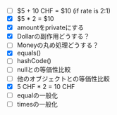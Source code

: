 - [ ] \$5 + 10 CHF = \$10 (if rate is 2:1)
- [x] \$5 * 2 = \$10
- [x] amountをprivateにする
- [x] Dollarの副作用どうする？
- [ ] Moneyの丸め処理どうする？
- [x] equals()
- [ ] hashCode()
- [ ] nullとの等価性比較
- [ ] 他のオブジェクトとの等価性比較
- [x] 5 CHF * 2 = 10 CHF
- [ ] equalの一般化
- [ ] timesの一般化